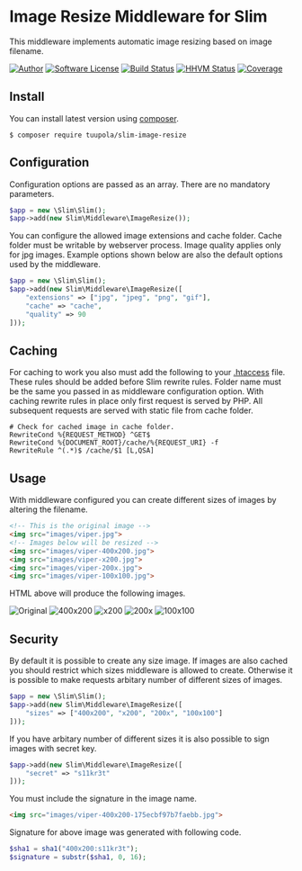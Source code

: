 # Image Resize Middleware for Slim

This middleware implements automatic image resizing based on image filename.

[![Author](http://img.shields.io/badge/author-@tuupola-blue.svg?style=flat-square)](https://twitter.com/tuupola)
[![Software License](https://img.shields.io/badge/license-MIT-brightgreen.svg?style=flat-square)](LICENSE.txt)
[![Build Status](https://img.shields.io/travis/tuupola/slim-image-resize/master.svg?style=flat-square)](https://travis-ci.org/tuupola/slim-image-resize)
[![HHVM Status](https://img.shields.io/hhvm/tuupola/slim-image-resize.svg?style=flat-square)](http://hhvm.h4cc.de/package/tuupola/slim-image-resize)
[![Coverage](http://img.shields.io/codecov/c/github/tuupola/slim-image-resize.svg?style=flat-square)](https://codecov.io/github/tuupola/slim-image-resize)

## Install

You can install latest version using [composer](https://getcomposer.org/).

```
$ composer require tuupola/slim-image-resize
```

## Configuration

Configuration options are passed as an array. There are no mandatory parameters.

```php
$app = new \Slim\Slim();
$app->add(new Slim\Middleware\ImageResize());
```

You can configure the allowed image extensions and cache folder. Cache folder must be writable by webserver process. Image quality applies only for jpg images. Example options shown below are also the default options used by the middleware.

```php
$app = new \Slim\Slim();
$app->add(new Slim\Middleware\ImageResize([
    "extensions" => ["jpg", "jpeg", "png", "gif"],
    "cache" => "cache",
    "quality" => 90
]));
```

## Caching

For caching to work you also must add the following to your [.htaccess](https://github.com/tuupola/slim-image-resize/blob/master/example/.htaccess) file. These rules should be added before Slim rewrite rules. Folder name must be the same you passed in as middleware configuration option. With caching rewrite rules in place only first request is served by PHP. All subsequent requests are served with static file from cache folder.

```
# Check for cached image in cache folder.
RewriteCond %{REQUEST_METHOD} ^GET$
RewriteCond %{DOCUMENT_ROOT}/cache/%{REQUEST_URI} -f
RewriteRule ^(.*)$ /cache/$1 [L,QSA]
```

## Usage

With middleware configured you can create different sizes of images by altering the filename.

```html
<!-- This is the original image -->
<img src="images/viper.jpg">
<!-- Images below will be resized -->
<img src="images/viper-400x200.jpg">
<img src="images/viper-x200.jpg">
<img src="images/viper-200x.jpg">
<img src="images/viper-100x100.jpg">
```

HTML above will produce the following images.

![Original](http://www.appelsiini.net/img/viper.jpg)
![400x200](http://www.appelsiini.net/img/viper-400x200.jpg)
![x200](http://www.appelsiini.net/img/viper-x200.jpg)
![200x](http://www.appelsiini.net/img/viper-200x.jpg)
![100x100](http://www.appelsiini.net/img/viper-100x100.jpg)

## Security

By default it is possible to create any size image. If images are also cached you should restrict which sizes middleware is allowed to create. Otherwise it is possible to make requests arbitary number of different sizes of images.

```php
$app = new \Slim\Slim();
$app->add(new Slim\Middleware\ImageResize([
    "sizes" => ["400x200", "x200", "200x", "100x100"]
]));
```

If you have arbitary number of different sizes it is also possible to sign images with secret key.

```php
$app->add(new Slim\Middleware\ImageResize([
    "secret" => "s11kr3t"
]));
```

You must include the signature in the image name.

```html
<img src="images/viper-400x200-175ecbf97b7faebb.jpg">
```

Signature for above image was generated with following code.

```php
$sha1 = sha1("400x200:s11kr3t");
$signature = substr($sha1, 0, 16);
```
